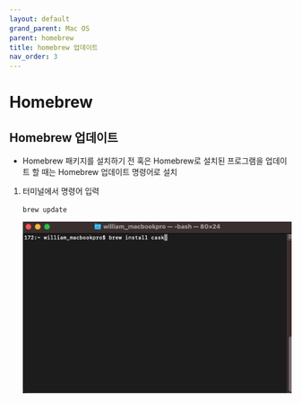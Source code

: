 ```yaml
---
layout: default
grand_parent: Mac OS
parent: homebrew
title: homebrew 업데이트
nav_order: 3
---
```


# Homebrew

## Homebrew 업데이트

- Homebrew 패키지를 설치하기 전 혹은 Homebrew로 설치된 프로그램을 업데이트 할 때는 Homebrew 업데이트 명령어로 설치


1. 터미널에서 명령어 입력
   
   `brew update`
   
   ![terminal1](../../assets/images/111_macos/homebrewcask1.png)

